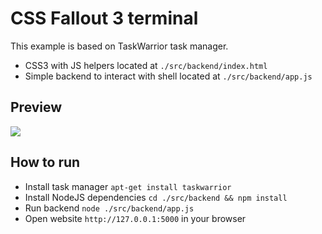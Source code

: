 # CSS Fallout 3 terminal
This example is based on TaskWarrior task manager.
* CSS3 with JS helpers located at `./src/backend/index.html`
* Simple backend to interact with shell located at `./src/backend/app.js`

## Preview
![](https://i.imgur.com/B9JxJND.png)

## How to run
* Install task manager `apt-get install taskwarrior`
* Install NodeJS dependencies  `cd ./src/backend && npm install`
* Run backend `node ./src/backend/app.js`
* Open website `http://127.0.0.1:5000` in your browser